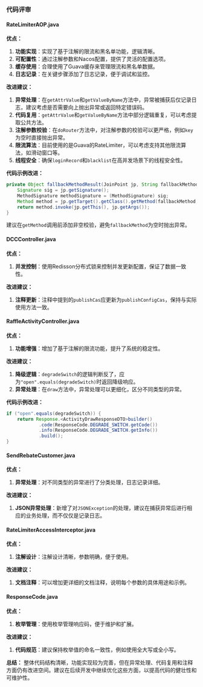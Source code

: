 ### 代码评审

#### RateLimiterAOP.java

**优点：**
1. **功能实现**：实现了基于注解的限流和黑名单功能，逻辑清晰。
2. **可配置性**：通过注解参数和Nacos配置，提供了灵活的配置选项。
3. **缓存使用**：合理使用了Guava缓存来管理限流和黑名单数据。
4. **日志记录**：在关键步骤添加了日志记录，便于调试和监控。

**改进建议：**
1. **异常处理**：在`getAttrValue`和`getValueByName`方法中，异常被捕获后仅记录日志，建议考虑是否需要向上抛出异常或返回特定错误码。
2. **代码复用**：`getAttrValue`和`getValueByName`方法中部分逻辑重复，可以考虑提取公共方法。
3. **注解参数校验**：在`doRouter`方法中，对注解参数的校验可以更严格，例如`key`为空时直接抛出异常。
4. **限流算法**：目前使用的是Guava的RateLimiter，可以考虑支持其他限流算法，如滑动窗口等。
5. **线程安全**：确保`loginRecord`和`blacklist`在高并发场景下的线程安全性。

**代码示例改进：**
```java
private Object fallbackMethodResult(JoinPoint jp, String fallbackMethod) throws NoSuchMethodException, InvocationTargetException, IllegalAccessException {
    Signature sig = jp.getSignature();
    MethodSignature methodSignature = (MethodSignature) sig;
    Method method = jp.getTarget().getClass().getMethod(fallbackMethod, methodSignature.getParameterTypes());
    return method.invoke(jp.getThis(), jp.getArgs());
}
```
建议在`getMethod`调用前添加非空校验，避免`fallbackMethod`为空时抛出异常。

#### DCCController.java

**优点：**
1. **并发控制**：使用Redisson分布式锁来控制并发更新配置，保证了数据一致性。

**改进建议：**
1. **注释更新**：注释中提到的`publishCas`应更新为`publishConfigCas`，保持与实际使用方法一致。

#### RaffleActivityController.java

**优点：**
1. **功能增强**：增加了基于注解的限流功能，提升了系统的稳定性。

**改进建议：**
1. **降级逻辑**：`degradeSwitch`的逻辑判断反了，应为`"open".equals(degradeSwitch)`时返回降级响应。
2. **异常处理**：在`draw`方法中，异常处理可以更细化，区分不同类型的异常。

**代码示例改进：**
```java
if ("open".equals(degradeSwitch)) {
    return Response.<ActivityDrawResponseDTO>builder()
            .code(ResponseCode.DEGRADE_SWITCH.getCode())
            .info(ResponseCode.DEGRADE_SWITCH.getInfo())
            .build();
}
```

#### SendRebateCustomer.java

**优点：**
1. **异常处理**：对不同类型的异常进行了分类处理，日志记录详细。

**改进建议：**
1. **JSON异常处理**：新增了对`JSONException`的处理，建议在捕获异常后进行相应的业务处理，而不仅仅是记录日志。

#### RateLimiterAccessInterceptor.java

**优点：**
1. **注解设计**：注解设计清晰，参数明确，便于使用。

**改进建议：**
1. **文档注释**：可以增加更详细的文档注释，说明每个参数的具体用途和示例。

#### ResponseCode.java

**优点：**
1. **枚举管理**：使用枚举管理响应码，便于维护和扩展。

**改进建议：**
1. **代码规范**：建议保持枚举值的命名一致性，例如使用全大写或全小写。

**总结：**
整体代码结构清晰，功能实现较为完善，但在异常处理、代码复用和注释方面仍有改进空间。建议在后续开发中继续优化这些方面，以提高代码的健壮性和可维护性。